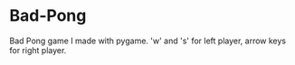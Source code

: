 # Bad-Pong
Bad Pong game I made with pygame. 'w' and 's' for left player, arrow keys for right player.
